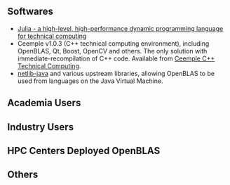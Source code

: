 ## Softwares

* <a href='http://julialang.org/'>Julia - a high-level, high-performance dynamic programming language for technical computing</a><br />
* Ceemple v1.0.3 (C++ technical computing environment), including OpenBLAS, Qt, Boost, OpenCV and others. The only solution with immediate-recompilation of C++ code. Available from <a href='http://www.ceemple.com'>Ceemple C++ Technical Computing</a>.
* [netlib-java](https://github.com/fommil/netlib-java) and various upstream libraries, allowing OpenBLAS to be used from languages on the Java Virtual Machine.

## Academia Users 

## Industry Users

## HPC Centers Deployed OpenBLAS

## Others
